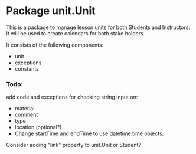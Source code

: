 # Package unit.Unit

This is a package to manage lesson units for both Students and Instructors.
It will be used to create calendars for both stake holders.

It consists of the following components:
- unit
- exceptions
- constants

### Todo:
add code and exceptions for checking string input on:
- material
- comment
- type
- location (optional?)
- Change startTime and endTime to use datetime.time objects.

Consider adding "link" property to unit.Unit or Student?
